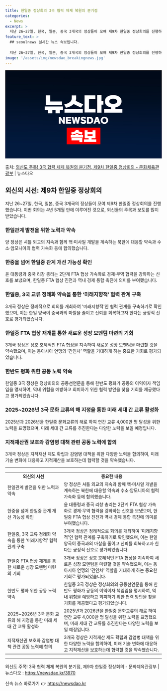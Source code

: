 ```yaml
---
title: 한일중 정상회의 3국 협력 체제 복원의 분기점
categories:
  - News
excerpt: >
  지난 26~27일, 한국, 일본, 중국 3개국의 정상들이 모여 제9차 한일중 정상회의를 진행하였는데요. 3개…
feature_text: >
  ## seoulnews 실시간 뉴스 속보입니다.

  지난 26~27일, 한국, 일본, 중국 3개국의 정상들이 모여 제9차 한일중 정상회의를 진행하였는데요. 3개…
image: '/assets/img/newsdao_breakingnews.jpg'
---
```


![뉴스다오 속보](/assets/img/newsdao_breakingnews.jpg)

<p>출처: <a href="https://newsdao.kr/3970" rel="dofollow">외신도 주목! 3국 협력 체제 복원의 분기점,  제9차 한일중 정상회의 - 문화체육관광부</a> | 뉴스다오</p>

<h2 data-ke-size="size26">외신의 시선: 제9차 한일중 정상회의</h2>
<p data-ke-size="size16">지난 26~27일, 한국, 일본, 중국 3개국의 정상들이 모여 제9차 한일중 정상회의를 진행했습니다. 이번 회의는 4년 5개월 만에 이루어진 것으로, 외신들의 주목과 보도를 많이 받았습니다.</p>

<h3>한일관계 발전을 위한 노력과 약속</h3>
<p data-ke-size="size16">양 정상은 셔틀 외교의 지속과 함께 핵·미사일 개발을 계속하는 북한에 대응할 약속과 수소·암모니아의 협력 가속화 등에 합의했습니다.</p>

<h3>한중을 넘어 한일중 관계 개선 가능성 확인</h3>
<p data-ke-size="size16">윤 대통령과 중국 리창 총리는 2단계 FTA 협상 가속화로 경제·무역 협력을 강화하는 신호를 보냈으며, 한일중 FTA 협상 진전과 역내 경제 통합 촉진에 의미를 부여했습니다.</p>

<h3>한일중, 3국 교류 정례화 약속을 통한 ‘미래지향적’ 협력 관계 구축</h3>
<p data-ke-size="size16">3개국 정상은 정례적으로 회의를 개최하여 '미래지향적'인 협력 관계를 구축하기로 확인했으며, 이는 한일 양국이 중국과의 마찰을 줄이고 신뢰를 회복하고자 한다는 긍정적 신호로 평가되었습니다.</p>

<h3>한일중 FTA 협상 재개를 통한 새로운 성장 모멘텀 마련의 기회</h3>
<p data-ke-size="size16">3개국 정상은 상호 호혜적인 FTA 협상을 지속하여 새로운 성장 모멘텀을 마련할 것을 약속했으며, 이는 동아시아 연맹의 ‘견인차’ 역할을 기대하게 하는 중요한 기회로 평가되었습니다.</p>

<h3>한반도 평화 위한 공동 노력 약속</h3>
<p data-ke-size="size16">한일중 3국 정상은 정상회의의 공동선언문을 통해 한반도 평화가 공동의 이익이자 책임임을 명시하여, 역내 위험을 예방하고 회피하기 위한 협력 방안을 찾을 기회를 제공했다고 평가되었습니다.</p>

<h3>2025~2026년 3국 문화 교류의 해 지정을 통한 미래 세대 간 교류 활성화</h3>
<p data-ke-size="size16">2025년과 2026년을 한일중 문화교류의 해로 하여 연간 교류 4,000만 명 달성을 위한 노력을 표명했으며, 미래 세대 간 교류를 추진한다는 다양한 노력을 보일 예정입니다.</p>

<h3>지적재산권 보호와 감염병 대책 관련 공동 노력에 합의</h3>
<p data-ke-size="size16">3개국 정상은 지적재산 제도 확립과 감염병 대책을 위한 다양한 노력을 합의하여, 미래 기술 변화에 대응하고 지적재산을 보호하는데 협력할 것을 약속했습니다.</p>

<p data-ke-size="size16"></p>
<hr>
<p data-ke-size="size16"></p>
<table>
  <tbody>
    <tr>
      <td style="text-align: center; height: 17px;"><b>외신의 시선</b></td>
      <td style="text-align: center; height: 17px;"><b>중요한 내용</b></td>
    </tr>
    <tr>
      <td style="text-align: left;">한일관계 발전을 위한 노력과 약속</td>
      <td style="text-align: left;">양 정상은 셔틀 외교의 지속과 함께 핵·미사일 개발을 계속하는 북한에 대응할 약속과 수소·암모니아의 협력 가속화 등에 합의했습니다.</td>
    </tr>
    <tr>
      <td style="text-align: left;">한중을 넘어 한일중 관계 개선 가능성 확인</td>
      <td style="text-align: left;">윤 대통령과 중국 리창 총리는 2단계 FTA 협상 가속화로 경제·무역 협력을 강화하는 신호를 보냈으며, 한일중 FTA 협상 진전과 역내 경제 통합 촉진에 의미를 부여했습니다.</td>
    </tr>
    <tr>
      <td style="text-align: left;">한일중, 3국 교류 정례화 약속을 통한 ‘미래지향적’ 협력 관계 구축</td>
      <td style="text-align: left;">3개국 정상은 정례적으로 회의를 개최하여 '미래지향적'인 협력 관계를 구축하기로 확인했으며, 이는 한일 양국이 중국과의 마찰을 줄이고 신뢰를 회복하고자 한다는 긍정적 신호로 평가되었습니다.</td>
    </tr>
    <tr>
      <td style="text-align: left;">한일중 FTA 협상 재개를 통한 새로운 성장 모멘텀 마련의 기회</td>
      <td style="text-align: left;">3개국 정상은 상호 호혜적인 FTA 협상을 지속하여 새로운 성장 모멘텀을 마련할 것을 약속했으며, 이는 동아시아 연맹의 ‘견인차’ 역할을 기대하게 하는 중요한 기회로 평가되었습니다.</td>
    </tr>
    <tr>
      <td style="text-align: left;">한반도 평화 위한 공동 노력 약속</td>
      <td style="text-align: left;">한일중 3국 정상은 정상회의의 공동선언문을 통해 한반도 평화가 공동의 이익이자 책임임을 명시하여, 역내 위험을 예방하고 회피하기 위한 협력 방안을 찾을 기회를 제공했다고 평가되었습니다.</td>
    </tr>
    <tr>
      <td style="text-align: left;">2025~2026년 3국 문화 교류의 해 지정을 통한 미래 세대 간 교류 활성화</td>
      <td style="text-align: left;">2025년과 2026년을 한일중 문화교류의 해로 하여 연간 교류 4,000만 명 달성을 위한 노력을 표명했으며, 미래 세대 간 교류를 추진한다는 다양한 노력을 보일 예정입니다.</td>
    </tr>
    <tr>
      <td style="text-align: left;">지적재산권 보호와 감염병 대책 관련 공동 노력에 합의</td>
      <td style="text-align: left;">3개국 정상은 지적재산 제도 확립과 감염병 대책을 위한 다양한 노력을 합의하여, 미래 기술 변화에 대응하고 지적재산을 보호하는데 협력할 것을 약속했습니다.</td>
    </tr>
  </tbody>
</table>
<p data-ke-size="size16"></p>
<hr>
<p data-ke-size="size16"></p>

<p data-ke-size="size16">외신도 주목! 3국 협력 체제 복원의 분기점,  제9차 한일중 정상회의 - 문화체육관광부 | 뉴스다오 : <a href="https://newsdao.kr/3970">https://newsdao.kr/3970</a></p>
<p data-ke-size="size16"></p> 

신속 뉴스 바로가기 👉 <a href="https://newsdao.kr" rel="dofollow">https://newsdao.kr</a>


